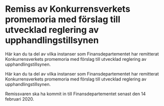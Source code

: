 # Remiss av Konkurrensverkets promemoria med förslag till utvecklad reglering av upphandlingstillsynen

Här kan du ta del av vilka instanser som Finansdepartementet har remitterat Konkurrensverkets promemoria med förslag till utvecklad reglering av upphandlingstillsynen.

Här kan du ta del av vilka instanser som Finansdepartementet har remitterat Konkurrensverkets promemoria med förslag till utvecklad reglering av upphandlingstillsynen.

Remissvaren ska ha kommit in till Finansdepartementet senast den 14 februari 2020.
